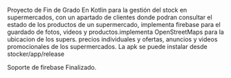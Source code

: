 Proyecto de Fin de Grado En Kotlin para la gestión del stock en supermercados, con un apartado de clientes donde podran consultar el estado de los productos de un supermercado, implementa firebase para el guardado de fotos, videos y productos.implementa OpenStreetMaps para la ubicacion de los supers.
precios individuales y ofertas, anuncios y videos promocionales de los supermercados.
La apk se puede instalar desde stocker/app/release

Soporte de firebase Finalizado.
